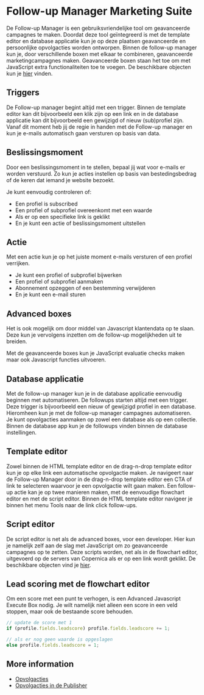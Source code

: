 # Follow-up Manager Marketing Suite
De Follow-up Manager is een gebruiksvriendelijke tool om geavanceerde campagnes te maken. Doordat deze tool geïntegreerd is met de template editor en database applicatie kun je op deze plaatsen geavanceerde en persoonlijke opvolgacties worden ontworpen. 
Binnen de follow-up manager kun je, door verschillende boxen met elkaar te combineren, geavanceerde marketingcampagnes maken. Geavanceerde boxen staan het toe om met JavaScript extra functionaliteiten toe te voegen. De beschikbare objecten kun je [hier](./followups-scripting) vinden.

## Triggers
De Follow-up manager begint altijd met een trigger. Binnen de template editor kan dit bijvoorbeeld een klik zijn op een link en in de database applicatie kan dit bijvoorbeeld een gewijzigd of nieuw (sub)profiel zijn. Vanaf dit moment heb jij de regie in handen met de Follow-up manager en kun je e-mails automatisch gaan versturen op basis van data.

## Beslissingsmoment
Door een beslissingsmoment in te stellen, bepaal jij wat voor e-mails er worden verstuurd. Zo kun je acties instellen op basis van bestedingsbedrag of de keren dat iemand je website bezoekt.

Je kunt eenvoudig controleren of:
- Een profiel is subscribed
- Een profiel of subprofiel overeenkomt met een waarde
- Als er op een specifieke link is geklikt
- En je kunt een actie of beslissingsmoment uitstellen

## Actie
Met een actie kun je op het juiste moment e-mails versturen of een profiel verrijken.

- Je kunt een profiel of subprofiel bijwerken
- Een profiel of subprofiel aanmaken
- Abonnement opzeggen of een bestemming verwijderen
- En je kunt een e-mail sturen

## Advanced boxes
Het is ook mogelijk om door middel van Javascript klantendata op te slaan. Deze kun je vervolgens inzetten om de follow-up mogelijkheden uit te breiden.

Met de geavanceerde boxes kun je JavaScript evaluatie checks maken maar ook Javascript functies uitvoeren. 
 
## Database applicatie
Met de follow-up manager kun je in de database applicatie eenvoudig beginnen met automatiseren. De followups starten altijd met een trigger. Deze trigger is bijvoorbeeld een nieuw of gewijzigd profiel in een database. Hieromheen kun je met de follow-up manager campagnes automatiseren. Je kunt opvolgacties aanmaken op zowel een database als op een collectie.
Binnen de database app kun je de followups vinden binnen de database instellingen.

## Template editor
Zowel binnen de HTML template editor en de drag-n-drop template editor kun je op elke link een automatische opvolgactie maken. 
Je navigeert naar de Follow-up Manager door in de drag-n-drop template editor een CTA of link te selecteren waarvoor je een opvolgactie wilt gaan maken. Een follow-up actie kan je op twee manieren maken, met de eenvoudige flowchart editor en met de script editor.
Binnen de HTML template editor navigeer je binnen het menu Tools naar de link click follow-ups.

## Script editor
De script editor is net als de advanced boxes, voor een developer. Hier kun je namelijk zelf aan de slag met JavaScript om zo geavanceerde campagnes op te zetten. Deze scripts worden, net als in de flowchart editor, uitgevoerd op de servers van Copernica als er op een link wordt geklikt. De beschikbare objecten vind je [hier](./followups-scripting).
 
## Lead scoring met de flowchart editor
Om een score met een punt te verhogen, is een Advanced Javascript Execute Box nodig. Je wilt namelijk niet alleen een score in een veld stoppen, maar ook de bestaande score behouden.

```Javascript
// update de score met 1
if (profile.fields.leadscore) profile.fields.leadscore += 1;

// als er nog geen waarde is opgeslagen 
else profile.fields.leadscore = 1;
```

## More information
- [Opvolgacties](./followups)
- [Opvolgacties in de Publisher](./follow-up-manager-publisher)



